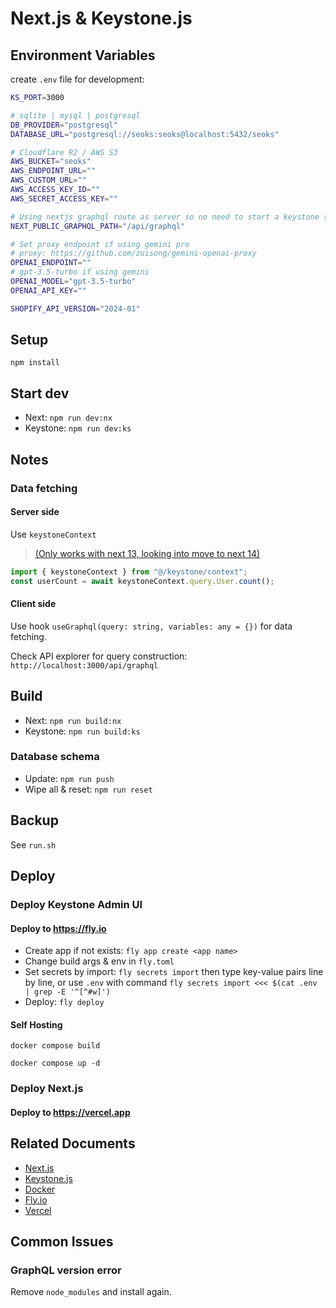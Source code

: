 # Next.js & Keystone.js

## Environment Variables

create `.env` file for development:

```sh
KS_PORT=3000

# sqlite | mysql | postgresql
DB_PROVIDER="postgresql"
DATABASE_URL="postgresql://seoks:seoks@localhost:5432/seoks"

# Cloudflare R2 / AWS S3
AWS_BUCKET="seoks"
AWS_ENDPOINT_URL=""
AWS_CUSTOM_URL=""
AWS_ACCESS_KEY_ID=""
AWS_SECRET_ACCESS_KEY=""

# Using nextjs graphql route as server so no need to start a keystone server
NEXT_PUBLIC_GRAPHQL_PATH="/api/graphql"

# Set proxy endpoint if using gemini pro
# proxy: https://github.com/zuisong/gemini-openai-proxy
OPENAI_ENDPOINT=""
# gpt-3.5-turbo if using gemini
OPENAI_MODEL="gpt-3.5-turbo"
OPENAI_API_KEY=""

SHOPIFY_API_VERSION="2024-01"
```

## Setup

`npm install`

## Start dev

- Next: `npm run dev:nx`
- Keystone: `npm run dev:ks`

## Notes

### Data fetching

#### Server side

Use `keystoneContext`

> [(Only works with next 13, looking into move to next 14)](https://github.com/keystonejs/keystone/pull/8881)

```js
import { keystoneContext } from "@/keystone/context";
const userCount = await keystoneContext.query.User.count();
```

#### Client side

Use hook `useGraphql(query: string, variables: any = {})` for data fetching.

Check API explorer for query construction: `http://localhost:3000/api/graphql`

## Build

- Next: `npm run build:nx`
- Keystone: `npm run build:ks`

### Database schema

- Update: `npm run push`
- Wipe all & reset: `npm run reset`

## Backup

See `run.sh`

## Deploy

### Deploy Keystone Admin UI

#### Deploy to <https://fly.io>

- Create app if not exists: `fly app create <app name>`
- Change build args & env in `fly.toml`
- Set secrets by import: `fly secrets import` then type key-value pairs line by line, or use `.env` with command `fly secrets import <<< $(cat .env | grep -E '^[^#w]')`
- Deploy: `fly deploy`

#### Self Hosting

`docker compose build`

`docker compose up -d`

### Deploy Next.js

#### Deploy to <https://vercel.app>

## Related Documents

- [Next.js](https://nextjs.org/docs)
- [Keystone.js](https://keystonejs.com/docs)
- [Docker](https://docs.docker.com/engine/reference/builder)
- [Fly.io](https://fly.io/docs/reference/configuration)
- [Vercel](https://vercel.com)

## Common Issues

### GraphQL version error

Remove `node_modules` and install again.
